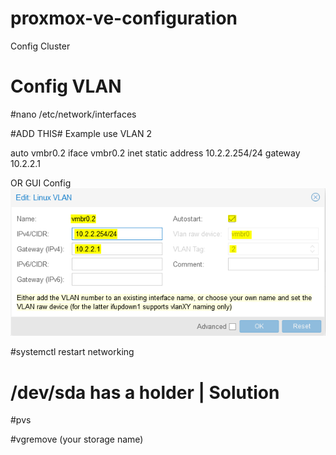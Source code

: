 # proxmox-ve-configuration

Config Cluster 

# Config VLAN

#nano /etc/network/interfaces

#ADD THIS#  Example use VLAN 2  

auto vmbr0.2
iface vmbr0.2 inet static
        address 10.2.2.254/24
        gateway 10.2.2.1

OR  GUI Config
<img src=3704490324.png/>


#systemctl restart networking




# /dev/sda has a holder | Solution

#pvs

#vgremove (your storage name)


